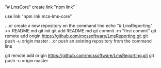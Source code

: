 "# LmsCore" 
create link "npm link"

use link "npm link mcs-lms-core"

…or create a new repository on the command line
echo "# LmsReporting" >> README.md
git init
git add README.md
git commit -m "first commit"
git remote add origin https://github.com/mcssoftware/LmsReporting.git
git push -u origin master
…or push an existing repository from the command line


git remote add origin https://github.com/mcssoftware/LmsReporting.git
git push -u origin master